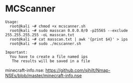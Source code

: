 # MCScanner

```
Usage:
  root@kali ~# chmod +x mcscanner.sh
  root@kali ~# sudo masscan 0.0.0.0/0 -p25565 --exclude 255.255.255.255 -oL masscan.txt
  root@kali ~# cat masscan.txt | awk '{print $4}' > ips
  root@kali ~# sudo ./mcscanner.sh
```
```
Important:
  You have to create a file named ips
   The results will be saved in a file
```
minecraft-info.nse: https://github.com/sjhilt/Nmap-NSEs/blob/master/minecraft-info.nse
